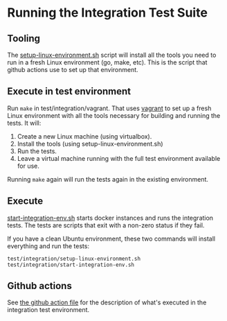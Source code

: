 # Running the Integration Test Suite

## Tooling

The [setup-linux-environment.sh](./setup-linux-environment.sh) script will install all the tools you need to run in a fresh Linux environment (go, make, etc).  This is the script that github actions use to set up that environment.

## Execute in test environment

Run `make` in test/integration/vagrant.  That uses [vagrant](https://www.vagrantup.com/docs/installation) to set up a fresh Linux environment with all the tools necessary for building and running the tests.  It will:

1.  Create a new Linux machine (using virtualbox).
2.  Install the tools (using setup-linux-environment.sh)
3.  Run the tests.
4.  Leave a virtual machine running with the full test environment available for use.

Running `make` again will run the tests again in the existing environment.

## Execute

[start-integration-env.sh](./start-integration-env.sh) starts docker instances and runs the integration tests.  The tests are scripts that exit with a non-zero status if they fail.

If you have a clean Ubuntu environment, these two commands will install everything and run the tests:

```
test/integration/setup-linux-environment.sh
test/integration/start-integration-env.sh
```

## Github actions

See [the github action file](../../.github/workflows/integrationtest.yml) for the description of what's executed in the integration test environment.